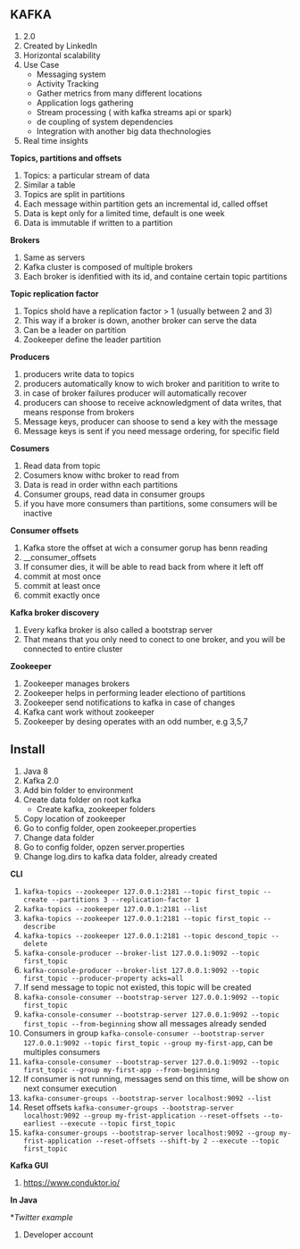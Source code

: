## KAFKA

1. 2.0
2. Created by Linkedln
3. Horizontal scalability
4. Use Case
    - Messaging system
    - Activity Tracking
    - Gather metrics from many different locations
    - Application logs gathering
    - Stream processing ( with kafka streams api or spark)
    - de coupling of system dependencies
    - Integration with another big data thechnologies
5. Real time insights


**Topics, partitions and offsets**

1. Topics: a particular stream of data
2. Similar a table
3. Topics are split in partitions
4. Each message within partition gets an incremental id, called offset
5. Data is kept only for a limited time, default is one week
6. Data is immutable if written to a partition


**Brokers**

1. Same as servers
2. Kafka cluster is composed of multiple brokers
3. Each broker is idenfitied with its id, and containe certain topic partitions

**Topic replication factor**

1. Topics shold have a replication factor > 1 (usually between 2 and 3)
2. This way if a broker is down, another broker can serve the data
3. Can be a leader on partition
4. Zookeeper define the  leader partition

**Producers**

1. producers write data to topics
2. producers automatically know to wich broker and paritition to write to
3. in case of broker failures producer will automatically recover
4. producers can shoose to receive acknowledgment of data writes, that means response from brokers
5. Message keys, producer can shoose to send a key with the message
5. Message keys is sent if you  need message ordering, for specific field

**Cosumers**

1. Read data from topic
2. Cosumers know withc broker to read from
3. Data is read in order withn each partitions
4. Consumer groups, read data in consumer groups
5. if you have more consumers than partitions, some consumers will be inactive


**Consumer offsets**

1. Kafka store the offset at wich a consumer gorup has benn reading
2. __consumer_offsets
3. If consumer dies, it will be able to read back from where it left off
4. commit at most once
5. commit at least once
6. commit exactly once


**Kafka broker discovery**

1. Every kafka broker is also called a bootstrap server
2. That means that you only need to conect to one broker, and you will be connected to entire cluster

**Zookeeper**

1. Zookeeper manages brokers
2. Zookeeper helps in performing leader electiono of partitions
3. Zookeeper send notifications to kafka in case of changes
4. Kafka cant work without zookeeper
5. Zookeeper by desing operates with an odd number, e.g 3,5,7


## Install

1. Java 8
2. Kafka 2.0
3. Add bin folder to environment
4. Create data folder on root kafka
    - Create kafka, zookeeper folders
5. Copy location of zookeeper
6. Go to config folder, open zookeeper.properties
7. Change data folder
8. Go to config folder, opzen server.properties
9. Change log.dirs to kafka data folder, already created


**CLI**

1. `kafka-topics --zookeeper 127.0.0.1:2181 --topic first_topic --create --partitions 3 --replication-factor 1`
2. `kafka-topics --zookeeper 127.0.0.1:2181 --list`
3. `kafka-topics --zookeeper 127.0.0.1:2181 --topic first_topic --describe`
4. `kafka-topics --zookeeper 127.0.0.1:2181 --topic descond_topic --delete`
5. `kafka-console-producer --broker-list 127.0.0.1:9092 --topic first_topic`
6. `kafka-console-producer --broker-list 127.0.0.1:9092 --topic first_topic --producer-property acks=all`
7. If send message to topic not existed, this topic will be created
8. `kafka-console-consumer --bootstrap-server 127.0.0.1:9092 --topic first_topic`
9. `kafka-console-consumer --bootstrap-server 127.0.0.1:9092 --topic first_topic --from-beginning` show all messages already sended
10. Consumers in group `kafka-console-consumer --bootstrap-server 127.0.0.1:9092 --topic first_topic --group my-first-app`, can be multiples consumers
11. `kafka-console-consumer --bootstrap-server 127.0.0.1:9092 --topic first_topic --group my-first-app --from-beginning`
12. If consumer is not running, messages send on this time, will be show on next consumer execution
13. `kafka-consumer-groups --bootstrap-server localhost:9092 --list`
14. Reset offsets `kafka-consumer-groups --bootstrap-server localhost:9092 --group my-frist-application --reset-offsets --to-earliest --execute --topic first_topic`
15. `kafka-consumer-groups --bootstrap-server localhost:9092 --group my-frist-application --reset-offsets --shift-by 2 --execute --topic first_topic`


**Kafka GUI**

1. https://www.conduktor.io/


**In Java**



**Twitter example*

1. Developer account

